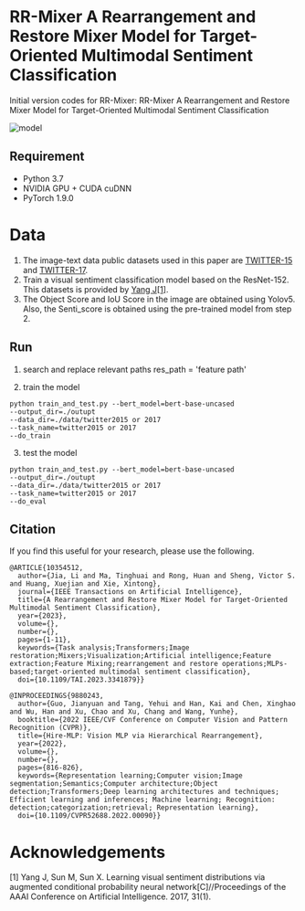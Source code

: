 # RR-Mixer A Rearrangement and Restore Mixer Model for Target-Oriented Multimodal Sentiment Classification
Initial version codes for RR-Mixer: RR-Mixer A Rearrangement and Restore Mixer Model for Target-Oriented Multimodal Sentiment Classification
 

![model](https://github.com/LiLi-Jia/RR-Mixer/assets/44886362/38b5be68-1eda-49fc-b6b8-d3cef22be182)

## Requirement

- Python 3.7
- NVIDIA GPU + CUDA cuDNN
- PyTorch 1.9.0

# Data

1. The image-text data public datasets used in this paper are [TWITTER-15](https://github.com/jefferyYu/TomBERT) and [TWITTER-17](https://github.com/jefferyYu/TomBERT).
2. Train a visual sentiment classification model based on the ResNet-152. This datasets is provided by [Yang J[1]](http://47.105.62.179:8081/sentiment_web/datasets/LDL.tar.gz).
3. The Object Score and IoU Score in the image are obtained using Yolov5. Also, the Senti_score is obtained using the pre-trained model from step 2.

## Run
1. search and replace relevant paths
   res_path = 'feature path'

2. train the model
```
python train_and_test.py --bert_model=bert-base-uncased
--output_dir=./outupt
--data_dir=./data/twitter2015 or 2017
--task_name=twitter2015 or 2017
--do_train
```
3. test the model
```
python train_and_test.py --bert_model=bert-base-uncased
--output_dir=./outupt
--data_dir=./data/twitter2015 or 2017
--task_name=twitter2015 or 2017
--do_eval
```

## Citation
If you find this useful for your research, please use the following.

```
@ARTICLE{10354512,
  author={Jia, Li and Ma, Tinghuai and Rong, Huan and Sheng, Victor S. and Huang, Xuejian and Xie, Xintong},
  journal={IEEE Transactions on Artificial Intelligence}, 
  title={A Rearrangement and Restore Mixer Model for Target-Oriented Multimodal Sentiment Classification}, 
  year={2023},
  volume={},
  number={},
  pages={1-11},
  keywords={Task analysis;Transformers;Image restoration;Mixers;Visualization;Artificial intelligence;Feature extraction;Feature Mixing;rearrangement and restore operations;MLPs-based;target-oriented multimodal sentiment classification},
  doi={10.1109/TAI.2023.3341879}}
```
```
@INPROCEEDINGS{9880243,
  author={Guo, Jianyuan and Tang, Yehui and Han, Kai and Chen, Xinghao and Wu, Han and Xu, Chao and Xu, Chang and Wang, Yunhe},
  booktitle={2022 IEEE/CVF Conference on Computer Vision and Pattern Recognition (CVPR)}, 
  title={Hire-MLP: Vision MLP via Hierarchical Rearrangement}, 
  year={2022},
  volume={},
  number={},
  pages={816-826},
  keywords={Representation learning;Computer vision;Image segmentation;Semantics;Computer architecture;Object detection;Transformers;Deep learning architectures and techniques; Efficient learning and inferences; Machine learning; Recognition: detection;categorization;retrieval; Representation learning},
  doi={10.1109/CVPR52688.2022.00090}}
```

# Acknowledgements
<!---Our framework and some codes are based on [HireMLP](https://github.com/liuruiyang98/Jittor-MLP), thanks very much!-->
[1] Yang J, Sun M, Sun X. Learning visual sentiment distributions via augmented conditional probability neural network[C]//Proceedings of the AAAI Conference on Artificial Intelligence. 2017, 31(1).
